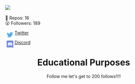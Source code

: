 <a href="https://hits.seeyoufarm.com"><img src="https://hits.seeyoufarm.com/api/count/incr/badge.svg?url=https%3A%2F%2Fgithub.com%2Ffweak&count_bg=%234651F3&title_bg=%23E34646&icon=&icon_color=%23E7E7E7&title=Viewers&edge_flat=false"/></a>

<p align="left">
  📝  Repos: 16<br>
  😲  Followers: 189<br>
</p>


<a     align="left" href="https://twitter.com/fweak1337">
  <img align="left" src="https://github.com/Fweak/Fweak/blob/master/TwitterLogo.png?raw=true" height="30px" width="30px"/>
  <p   align="left">Twitter</p>
</a>

<a     align="left" href="https://discord.com/users/723814215562821714">
  <img align="left" src="https://github.com/Fweak/Fweak/blob/master/DiscordLogo.png?raw=true" height="30px" width="30px"/>
  <p   align="left">Discord</p>
</a>

<h1 align='center'> Educational Purposes </h1>
<p align='center'> Follow me let's get to 200 follows!!!! <p>
